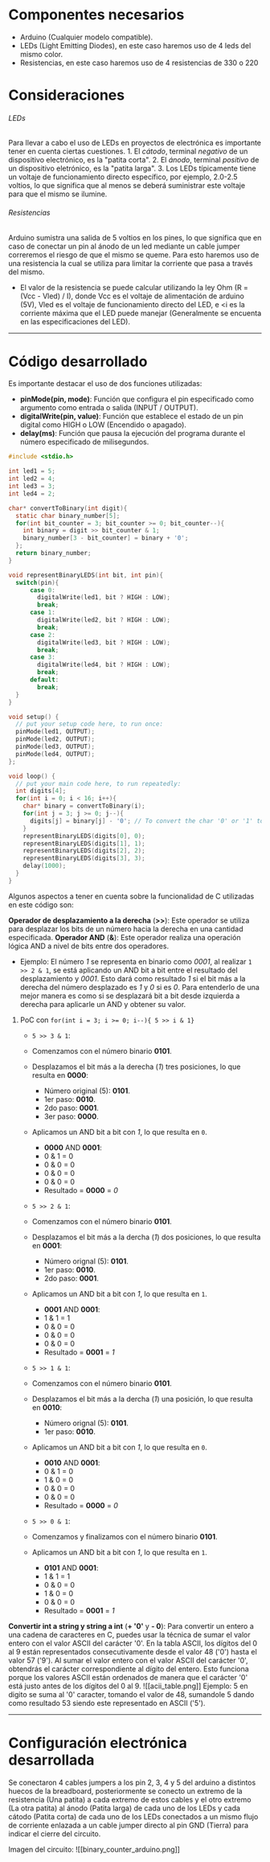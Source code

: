 # Componentes necesarios

- Arduino (Cualquier modelo compatible).
- LEDs (Light Emitting Diodes), en este caso haremos uso de 4 leds del mismo color.
- Resistencias, en este caso haremos uso de 4 resistencias de 330 o 220 
# Consideraciones
###### LEDs 

Para llevar a cabo el uso de LEDs en proyectos de electrónica es importante tener en cuenta ciertas cuestiones.
	1. El *cátodo*, terminal *negativo* de un dispositivo electrónico, es la "patita corta".
	2. El *ánodo*, terminal *positivo* de un dispositivo eletrónico, es la "patita larga".
	3. Los LEDs típicamente tiene un voltaje de funcionamiento directo específico, por ejemplo, 2.0-2.5 voltios, lo que significa que al menos se deberá suministrar este voltaje para que el mismo se ilumine. 
###### Resistencias

Arduino sumistra una salida de 5 voltios en los pines, lo que significa que en caso de conectar un pin al ánodo de un led mediante un cable jumper correremos el riesgo de que el mismo se queme. Para esto haremos uso de una resistencia la cual se utiliza para limitar la corriente que pasa a través del mismo. 

- El valor de la resistencia se puede calcular utilizando la ley Ohm (R = (Vcc - Vled) / I), donde Vcc es el voltaje de alimentación de arduino (5V), Vled es el voltaje de funcionamiento directo del LED, e <i es la corriente máxima que el LED puede manejar (Generalmente se encuenta en las especificaciones del LED).

----
# Código desarrollado

Es importante destacar el uso de dos funciones utilizadas:

- **pinMode(pin, mode)**: Función que configura el pin especificado como argumento como entrada o salida (INPUT / OUTPUT).
- **digitalWrite(pin, value)**: Función que establece el estado de un pin digital como HIGH o LOW (Encendido o apagado).
- **delay(ms)**: Función que pausa la ejecución del programa durante el número especificado de milisegundos.

```C
#include <stdio.h>

int led1 = 5;
int led2 = 4;
int led3 = 3;
int led4 = 2;

char* convertToBinary(int digit){
  static char binary_number[5];
  for(int bit_counter = 3; bit_counter >= 0; bit_counter--){
    int binary = digit >> bit_counter & 1;
    binary_number[3 - bit_counter] = binary + '0';
  };
  return binary_number;
}

void representBinaryLEDS(int bit, int pin){
  switch(pin){
      case 0:
        digitalWrite(led1, bit ? HIGH : LOW);
        break;
      case 1:
        digitalWrite(led2, bit ? HIGH : LOW);
        break;
      case 2:
        digitalWrite(led3, bit ? HIGH : LOW);
        break;
      case 3:
        digitalWrite(led4, bit ? HIGH : LOW);
        break;
      default:
        break;
  }
}

void setup() {
  // put your setup code here, to run once:
  pinMode(led1, OUTPUT);
  pinMode(led2, OUTPUT);
  pinMode(led3, OUTPUT);
  pinMode(led4, OUTPUT);
};

void loop() {
  // put your main code here, to run repeatedly:
  int digits[4];
  for(int i = 0; i < 16; i++){
    char* binary = convertToBinary(i);
    for(int j = 3; j >= 0; j--){
      digits[j] = binary[j] - '0'; // To convert the char '0' or '1' to the integer value
    }
    representBinaryLEDS(digits[0], 0);
    representBinaryLEDS(digits[1], 1);
    representBinaryLEDS(digits[2], 2);
    representBinaryLEDS(digits[3], 3);
    delay(1000);
  }
}
```

Algunos aspectos a tener en cuenta sobre la funcionalidad de C utilizadas en este código son:

**Operador de desplazamiento a la derecha** (**>>**): Este operador se utiliza para desplazar los bits de un número hacia la derecha en una cantidad especificada.
**Operador AND** (**&**): Este operador realiza una operación lógica AND a nivel de bits entre dos operadores. 
- Ejemplo: El número *1* se representa en binario como *0001*, al realizar `1 >> 2 & 1`, se está aplicando un AND bit a bit entre el resultado del desplazamiento y *0001*. Esto dará como resultado *1* si el bit más a la derecha del número desplazado es *1* y *0* si es *0*.  Para entenderlo de una mejor manera es como si se desplazará bit a bit desde izquierda a derecha para aplicarle un AND y obtener su valor.
	
1. PoC con `for(int i = 3; i >= 0; i--){ 5 >> i & 1}`

	-  `5 >> 3 & 1`:
	- Comenzamos con el número binario **0101**.
	- Desplazamos el bit más a la derecha (*1*) tres posiciones, lo que resulta en **0000**:
		- Número original (5): **0101**.
		- 1er paso: **0010**.
		- 2do paso: **0001**.
		- 3er paso: **0000**.
	- Aplicamos un AND bit a bit con *1*, lo que resulta en `0`.  
		- **0000** AND **0001**:
		- 0 & 1 = 0
		- 0 & 0 = 0
		- 0 & 0 = 0 
		- 0 & 0 = 0
		- Resultado = **0000** = *0*

	- `5 >> 2 & 1`:
	- Comenzamos con el número binario **0101**.
	- Desplazamos el bit más a la dercha (*1*) dos posiciones, lo que resulta en **0001**:
		- Número orignal (5): **0101**.
		- 1er paso: **0010**.
		- 2do paso: **0001**.
	- Aplicamos un AND bit a bit con *1*, lo que resulta en `1`.
		- **0001** AND **0001**:
		- 1 & 1 = 1
		- 0 & 0 = 0
		- 0 & 0 = 0 
		- 0 & 0 = 0
		- Resultado = **0001** = *1*

	- `5 >> 1 & 1`:
	- Comenzamos con el número binario **0101**.
	- Desplazamos el bit más a la dercha (*1*) una posición, lo que resulta en **0010**:
		- Número orignal (5): **0101**.
		- 1er paso: **0010**.
	- Aplicamos un AND bit a bit con *1*, lo que resulta en `0`.
		- **0010** AND **0001**:
		- 0 & 1 = 0
		- 1 & 0 = 0
		- 0 & 0 = 0 
		- 0 & 0 = 0
		- Resultado = **0000** = *0*
	
	- `5 >> 0 & 1`:
	- Comenzamos y finalizamos con el número binario **0101**.
	- Aplicamos un AND bit a bit con *1*, lo que resulta en `1`.
		- **0101** AND **0001**:
		- 1 & 1 = 1
		- 0 & 0 = 0
		- 1 & 0 = 0 
		- 0 & 0 = 0
		- Resultado = **0001** = *1*

**Convertir int a string y string a int** (**+ '0'** y **- 0**):  Para convertir un entero a una cadena de caracteres en C, puedes usar la técnica de sumar el valor entero con el valor ASCII del carácter '0'. En la tabla ASCII, los dígitos del 0 al 9 están representados consecutivamente desde el valor 48 ('0') hasta el valor 57 ('9'). Al sumar el valor entero con el valor ASCII del carácter '0', obtendrás el carácter correspondiente al dígito del entero. Esto funciona porque los valores ASCII están ordenados de manera que el carácter '0' está justo antes de los dígitos del 0 al 9.
![[acii_table.png]]
Ejemplo: 5 en digito se suma al '0' caracter, tomando el valor de 48, sumandole 5 dando como resultado 53 siendo este representado en ASCII ('5').

----
# Configuración electrónica desarrollada

Se conectaron 4 cables jumpers a los pin 2, 3, 4 y 5 del arduino a distintos huecos de la breadboard, posteriormente se conecto un extremo de la resistencia (Una patita) a cada extremo de estos cables y el otro extremo (La otra patita) al ánodo (Patita larga) de cada uno de los LEDs y cada cátodo (Patita corta) de cada uno de los LEDs conectados a un mismo flujo de corriente enlazada a un cable jumper directo al pin GND (Tierra) para indicar el cierre del circuito.

Imagen del circuito:
![[binary_counter_arduino.png]]
